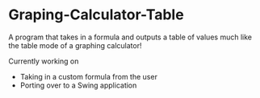 # Graping-Calculator-Table
A program that takes in a formula and outputs a table of values much like the table mode of a graphing calculator!

Currently working on
 - Taking in a custom formula from the user
 - Porting over to a Swing application
